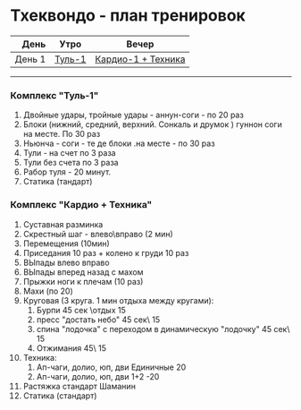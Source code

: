 # Тхеквондо - план тренировок 
| День        |Утро| Вечер  |
| -------------: |:----:|:-----:|
| День 1      | [Туль-1](tkw.md#комплекс-туль-1) | [Кардио-1 + Техника](tkw.md#комплекс-кардио--техника) |

----------
###  Комплекс "Туль-1"
1. Двойные удары, тройные удары - аннун-соги - по 20 раз
2. Блоки (нижний, средний, верхний. Сонкаль и друмок ) гуннон соги на месте. По 30 раз
3. Ньюнча - соги - те де блоки .на месте - по 30 раз
4. Тули - на счет по 3 раза
5. Тули без счета по 3 раза
6. Рабор туля - 20 минут.
7. Статика (тандарт)

###  Комплекс "Кардио + Техника"
1. Суставная разминка
2. Скрестный шаг - влево\вправо (2 мин)
3. Перемещения (10мин)
4. Приседания 10 раз + колено к груди 10 раз  
5. ВЫпады влево вправо
6. ВЫпады вперед назад с махом
7. Прыжки ноги к плечам (10 раз)
8. Махи (по 20)
9. Круговая (3 круга. 1 мин отдыха между кругами):
   1.  Бурпи 45 сек \отдых 15
   2.  пресс "достать небо" 45 сек\ 15
   3.  спина "лодочка" с переходом в динамическую "лодочку" 45 сек\ 15
   4.  Отжимания 45\ 15
10. Техника:
    1.  Ап-чаги, долио, юп, дви Единичные 20
    2.  Ап-чаги, долио, юп, дви 1+2  -20
11. Растяжка стандарт Шаманин
12. Статика (стандарт)